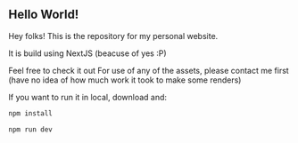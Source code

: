 ## Hello World!

Hey folks!
This is the repository for my personal website.

It is build using NextJS (beacuse of yes :P)

Feel free to check it out
For use of any of the assets, please contact me first (have no idea of how much work it took to make some renders)

If you want to run it in local, download and:

```bash
npm install

npm run dev
```